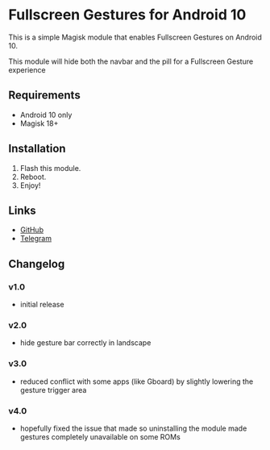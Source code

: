 # Fullscreen Gestures for Android 10

This is a simple Magisk module that enables Fullscreen Gestures on Android 10.

This module will hide both the navbar and the pill for a Fullscreen Gesture experience


## Requirements
- Android 10 only
- Magisk 18+

## Installation
1. Flash this module.
2. Reboot.
3. Enjoy!

## Links
- [GitHub](https://github.com/Magisk-Modules-Repo/HideNavBar) 
- [Telegram](https://t.me/DanGLES3)

## Changelog
### v1.0
- initial release
### v2.0
- hide gesture bar correctly in landscape
### v3.0
- reduced conflict with some apps (like Gboard) by slightly lowering the gesture trigger area
### v4.0
- hopefully fixed the issue that made so uninstalling the module made gestures completely unavailable on some ROMs
